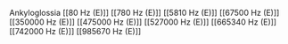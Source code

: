 Ankyloglossia
[[80 Hz (E)]]
[[780 Hz (E)]]
[[5810 Hz (E)]]
[[67500 Hz (E)]]
[[350000 Hz (E)]]
[[475000 Hz (E)]]
[[527000 Hz (E)]]
[[665340 Hz (E)]]
[[742000 Hz (E)]]
[[985670 Hz (E)]]